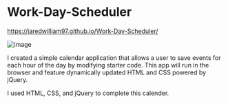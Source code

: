# Work-Day-Scheduler

https://jaredwilliam97.github.io/Work-Day-Scheduler/

![image](https://user-images.githubusercontent.com/80869140/116765749-71b51180-a9ec-11eb-9e1e-98fdc183fb09.png)




I created a simple calendar application that allows a user to save events for each hour of the day by modifying starter code. This app will run in the browser and feature dynamically updated HTML and CSS powered by jQuery.

I used HTML, CSS, and jQuery to complete this calender. 


